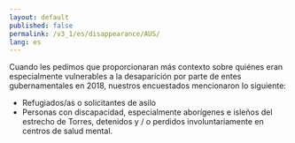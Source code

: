 ```yaml
---
layout: default
published: false
permalink: /v3_1/es/disappearance/AUS/
lang: es
---
```


Cuando les pedimos que proporcionaran más contexto sobre quiénes eran especialmente vulnerables a la desaparición por parte de entes gubernamentales en 2018, nuestros encuestados mencionaron lo siguiente:
- Refugiados/as o solicitantes de asilo
- Personas con discapacidad, especialmente aborígenes e isleños del estrecho de Torres, detenidos y / o perdidos involuntariamente en centros de salud mental.

